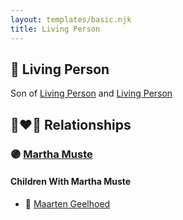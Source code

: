 ```yaml
---
layout: templates/basic.njk
title: Living Person
---
```

## 🔵 Living Person

Son of [Living Person](/people/2/2482812) and [Living Person](/people/7/73996126)

## 👩‍❤️‍👨 Relationships

### 🟣 [Martha Muste](/people/9/90752360)

#### Children With Martha Muste
* 🔵 [Maarten Geelhoed](/people/3/33889936)